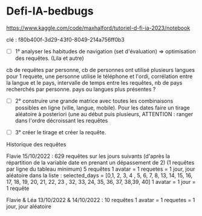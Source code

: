 # Defi-IA-bedbugs
https://www.kaggle.com/code/maxhalford/tutoriel-d-fi-ia-2023/notebook

clé : 
f80b400f-3d29-43f0-8049-214a756ff0b3

- [ ] 1° analyser les habitudes de navigation (set d'évaluation) => optimisation des requêtes. (Lila et autre)

cb de requêtes par personne, cb de personnes ont utilisé plusieurs langues pour 1 requete, une personne utilise le téléphone et l'ordi, 
corrélation entre la langue et le pays, intervalle de temps entre les requêtes, nb de pays recherchés par personne. pays ou langues plus présentes ? 

- [ ] 2° construire une grande matrice avec toutes les combinaisons possibles en ligne (ville, langue, mobile). Pour les dates faire un tirage aléatoire à posteriori (une au début puis plusieurs, ATTENTION : ranger dans l'ordre décroissant les requêtes 


- [ ] 3° créer le tirage et créer la requête. 



Historique des requêtes

Flavie 15/10/2022 : 
629 requêtes sur les jours suivants (d'après la répartition de la variable date en prenant un dépassement de 2)
(1 requêtes par ligne du tableau minimum)
5 requêtes 1 avatar = 1 requetes = 1 jour, jour aléatoire dans la liste : 
selected_days = [0,1, 2, 3, 4 , 5, 6, 7, 8, 13, 14, 15, 16, 17, 18, 19, 20, 21, 22, 23 , 32, 33, 24, 35, 36, 37, 38,39, 40]
1 avatar = 1 jour = 1 requête


Flavie & Léa 13/10/2022 & 14/10/2022 : 
10 requêtes 1 avatar = 1 requetes = 1 jour, jour aléatoire

